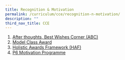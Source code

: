 ```yaml
---
title: Recognition & Motivation
permalink: /curriculum/cce/recognition-n-motivation/
description: ""
third_nav_title: CCE
---
```



1. [After thoughts, Best Wishes Corner (ABC)](/curriculum/cce/recognition-n-motivation/after-thoughts-best-wishes-corner-abc/)
2. [Model Class Award](/curriculum/cce/recognition-n-motivation/model-class-award/)
3. [Holistic Awards Framework (HAF)](/curriculum/cce/recognition-n-motivation/holistic-awards-framework-haf/)
4. [P6 Motivation Programme](/curriculum/cce/recognition-n-motivation/p6-motivation-programme/)